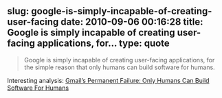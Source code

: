 slug: google-is-simply-incapable-of-creating-user-facing
date: 2010-09-06 00:16:28
title: Google is simply incapable of creating user-facing applications, for...
type: quote
---

> Google is simply incapable of creating user-facing applications, for the simple reason that only humans can build software for humans.

Interesting analysis: [Gmail’s Permanent Failure: Only Humans Can Build Software For Humans](http://techcrunch.com/2010/08/31/gmail-permanent-failure/)
